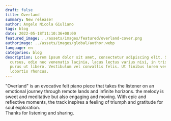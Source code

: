 ```yaml
---
draft: false
title: Overland
summary: New release!
author: Angelo Nicola Giuliano
tags: blog
date: 2022-05-18T11:10:36+08:00
featured_image: ../assets/images/featured/overland-cover.png
authorimage: ../assets/images/global/author.webp
language: en
categories: blog
description: Lorem ipsum dolor sit amet, consectetur adipiscing elit. Sed
  cursus, odio nec venenatis lacinia, lacus lectus varius nisi, in tristique mi
  purus ut libero. Vestibulum vel convallis felis. Ut finibus lorem vestibulum
  lobortis rhoncus.
---
```

<!--StartFragment-->

"Overland" is an evocative felt piano piece that takes the listener on an emotional journey through remote lands and infinite horizons. the melody is sweet and meditative but also engaging and moving. With epic and reflective moments, the track inspires a feeling of triumph and gratitude for soul exploration.\
Thanks for listening and sharing.

<!--EndFragment-->